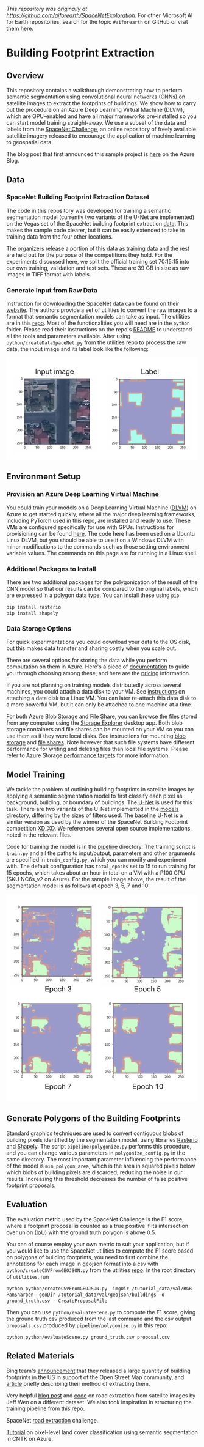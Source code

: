 *This repository was originally at https://github.com/aiforearth/SpaceNetExploration*. For other Microsoft AI for Earth repositories, search for the topic `#aiforearth` on GitHub or visit them [here](https://github.com/search?l=&q=user%3Amicrosoft+topic%3Aaiforearth&type=Repositories).

# Building Footprint Extraction

## Overview
This repository contains a walkthrough demonstrating how to perform semantic segmentation using convolutional neural networks (CNNs) on satellite images to extract the footprints of buildings. We show how to carry out the procedure on an Azure Deep Learning Virtual Machine (DLVM), which are GPU-enabled and have all major frameworks pre-installed so you can start model training straight-away. We use a subset of the data and labels from the [SpaceNet Challenge](http://explore.digitalglobe.com/spacenet), an online repository of freely available satellite imagery released to encourage the application of machine learning to geospatial data.

The blog post that first announced this sample project is [here](https://azure.microsoft.com/en-us/blog/how-to-extract-building-footprints-from-satellite-images-using-deep-learning/) on the Azure Blog.


## Data

### SpaceNet Building Footprint Extraction Dataset
The code in this repository was developed for training a semantic segmentation model (currently two variants of the U-Net are implemented) on the Vegas set of the SpaceNet building footprint extraction [data](https://spacenetchallenge.github.io/). This makes the sample code clearer, but it can be easily extended to take in training data from the four other locations.

The organizers release a portion of this data as training data and the rest are held out for the purpose of the competitions they hold. For the experiments discussed here, we split the official training set 70:15:15 into our own training, validation and test sets. These are 39 GB in size as raw images in TIFF format with labels.


### Generate Input from Raw Data
Instruction for downloading the SpaceNet data can be found on their [website](https://spacenetchallenge.github.io/). The authors provide a set of utilities to convert the raw images to a format that semantic segmentation models can take as input. The utilities are in this [repo](https://github.com/SpaceNetChallenge/utilities). Most of the functionalities you will need are in the `python` folder. Please read their instructions on the repo's [README](https://github.com/SpaceNetChallenge/utilities) to understand all the tools and parameters available. After using `python/createDataSpaceNet.py` from the utilities repo to process the raw data, the input image and its label look like the following:

![Example of input image and its label](./visuals/sample_input_pair.png)


## Environment Setup
### Provision an Azure Deep Learning Virtual Machine
You could train your models on a Deep Learning Virtual Machine ([DLVM](https://azuremarketplace.microsoft.com/en-ca/marketplace/apps/microsoft-ads.dsvm-deep-learning)) on Azure to get started quickly, where all the major deep learning frameworks, including PyTorch used in this repo, are installed and ready to use. These VMs are configured specifically for use with GPUs. Instructions for provisioning can be found [here](https://docs.microsoft.com/en-us/azure/machine-learning/data-science-virtual-machine/provision-deep-learning-dsvm). The code here has been used on a Ubuntu Linux DLVM, but you should be able to use it on a Windows DLVM with minor modifications to the commands such as those setting environment variable values. The commands on this page are for running in a Linux shell.


### Additional Packages to Install
There are two additional packages for the polygonization of the result of the CNN model so that our results can be compared to the original labels, which are expressed in a polygon data type. You can install these using `pip`:

```
pip install rasterio
pip install shapely
```


### Data Storage Options
For quick experimentations you could download your data to the OS disk, but this makes data transfer and sharing costly when you scale out.

There are several options for storing the data while you perform computation on them in Azure. Here's a piece of [documentation](https://docs.microsoft.com/en-us/azure/storage/common/storage-decide-blobs-files-disks) to guide you through choosing among these, and here are the [pricing](https://azure.microsoft.com/en-us/pricing/details/storage/) information.

If you are not planning on training models distributedly across several machines, you could attach a data disk to your VM. See [instructions](https://docs.microsoft.com/en-us/azure/virtual-machines/linux/attach-disk-portal) on attaching a data disk to a Linux VM. You can later re-attach this data disk to a more powerful VM, but it can only be attached to one machine at a time.

For both Azure [Blob Storage](https://azure.microsoft.com/en-us/services/storage/blobs/) and [File Share](https://azure.microsoft.com/en-us/services/storage/files/), you can browse the files stored from any computer using the [Storage Explorer](https://azure.microsoft.com/en-us/features/storage-explorer/) desktop app. Both blob storage containers and file shares can be mounted on your VM so you can use them as if they were local disks. See instructions for mounting [blob storage](https://docs.microsoft.com/en-us/azure/storage/blobs/storage-how-to-mount-container-linux) and [file shares](https://docs.microsoft.com/en-us/azure/storage/files/storage-how-to-use-files-linux). Note however that such file systems have different performance for writing and deleting files than local file systems. Please refer to Azure Storage [performance targets](https://docs.microsoft.com/en-us/azure/storage/common/storage-scalability-targets?toc=%2fazure%2fstorage%2fqueues%2ftoc.json) for more information.



## Model Training
We tackle the problem of outlining building footprints in satellite images by applying a semantic segmentation model to first classify each pixel as background, building, or boundary of buildings. The [U-Net](https://lmb.informatik.uni-freiburg.de/people/ronneber/u-net/) is used for this task. There are two variants of the U-Net implemented in the [models](./models) directory, differing by the sizes of filters used. The baseline U-Net is a similar version as used by the winner of the SpaceNet Building Footprint competition [XD\_XD](https://github.com/SpaceNetChallenge/BuildingDetectors_Round2/tree/master/1-XD_XD). We referenced several open source implementations, noted in the relevant files.

Code for training the model is in the [pipeline](./pipeline) directory. The training script is `train.py` and all the paths to input/output, parameters and other arguments are specified in `train_config.py`, which you can modify and experiment with. The default configuration has `total_epochs` set to 15 to run training for 15 epochs, which takes about an hour in total on a VM with a P100 GPU (SKU NC6s_v2 on Azure). For the sample image above, the result of the segmentation model is as follows at epoch 3, 5, 7 and 10:

![Example of input image and its label](./visuals/training_progress.png)



## Generate Polygons of the Building Footprints
Standard graphics techniques are used to convert contiguous blobs of building pixels identified by the segmentation model, using libraries [Rasterio](https://github.com/mapbox/rasterio) and [Shapely](https://github.com/Toblerity/Shapely). The script `pipeline/polygonize.py` performs this procedure, and you can change various parameters in `polygonize_config.py` in the same directory. The most important parameter influencing the performance of the model is `min_polygon_area`, which is the area in squared pixels below which blobs of building pixels are discarded, reducing the noise in our results. Increasing this threshold decreases the number of false positive footprint proposals.


## Evaluation

The evaluation metric used by the SpaceNet Challenge is the F1 score, where a footprint proposal is counted as a true positive if its intersection over union ([IoU](https://www.pyimagesearch.com/2016/11/07/intersection-over-union-iou-for-object-detection/)) with the ground truth polygon is above 0.5.

You can of course employ your own metric to suit your application, but if you would like to use the SpaceNet utilities to compute the F1 score based on polygons of building footprints, you need to first combine the annotations for each image in geojson format into a csv with `python/createCSVFromGEOJSON.py` from the utilities [repo](https://github.com/SpaceNetChallenge/utilities). In the root directory of `utilities`, run

```
python python/createCSVFromGEOJSON.py -imgDir /tutorial_data/val/RGB-PanSharpen -geoDir /tutorial_data/val/geojson/buildings -o ground_truth.csv --CreateProposalFile
```


Then you can use `python/evaluateScene.py` to compute the F1 score, giving the ground truth csv produced from the last command and the csv output `proposals.csv` produced by `pipeline/polygonize.py` in this repo:

```
python python/evaluateScene.py ground_truth.csv proposal.csv
```


## Related Materials

Bing team's [announcement](https://blogs.bing.com/maps/2018-06/microsoft-releases-125-million-building-footprints-in-the-us-as-open-data) that they released a large quantity of building footprints in the US in support of the Open Street Map community, and [article](https://github.com/Microsoft/USBuildingFootprints) briefly describing their method of extracting them.

Very helpful [blog post](http://jeffwen.com/2018/02/23/road_extraction) and [code](https://github.com/jeffwen/road_building_extraction) on road extraction from satellite images by Jeff Wen on a different dataset. We also took inspiration in structuring the training pipeline from this repo.

SpaceNet [road extraction](https://spacenetchallenge.github.io/Competitions/Competition3.html) challenge.

[Tutorial](https://github.com/Azure/pixel_level_land_classification) on pixel-level land cover classification using semantic segmentation in CNTK on Azure.



